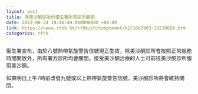 ```yaml
---
layout: post
title: 除美沙酮診所外衞生署所有診所關閉
date: 2022-08-24 19:46:49.000000000 +08:00
link: https://news.rthk.hk/rthk/ch/component/k2/1663903-20220824.htm
categories: rthk
---
```


衞生署宣布，由於八號熱帶氣旋警告信號現正生效，除美沙酮診所會按照正常服務時間開放外，所有署方診所均會關閉。接受美沙酮治療的人士可前往美沙酮診所服用美沙酮。

如果明日上午7時前改發九號或以上熱帶氣旋警告信號，美沙酮診所將會維持關閉。
